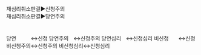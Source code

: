 <link rel="stylesheet" href="../../.res/darkmode.css">  

재심리취소판결▶<span class="t">신청주의</span>  
재심리취소판결▶<span class="r">당연주의</span>  


#
당연ㅤㅤㅤ↔신청
당연주의ㅤ↔신청주의
당연심리ㅤ↔신청심리
비신청ㅤㅤ↔신청
비신청주의↔신청주의
비신청심리↔신청심리

